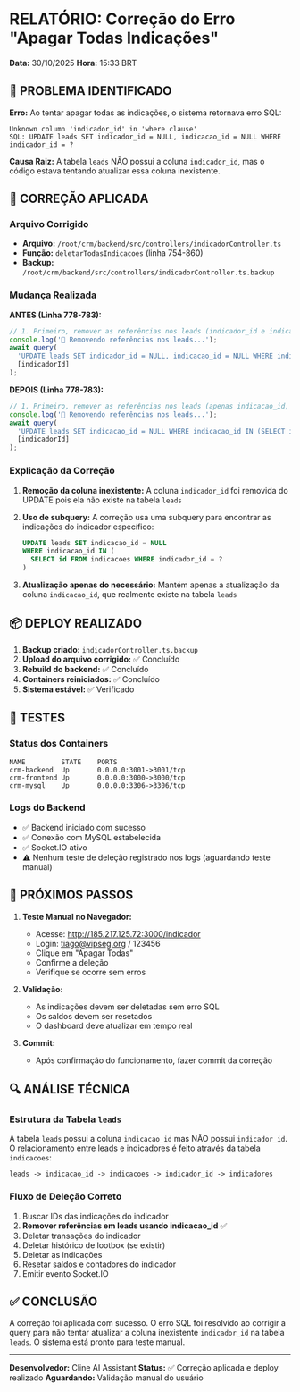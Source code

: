 # RELATÓRIO: Correção do Erro "Apagar Todas Indicações"

**Data:** 30/10/2025
**Hora:** 15:33 BRT

## 🎯 PROBLEMA IDENTIFICADO

**Erro:** Ao tentar apagar todas as indicações, o sistema retornava erro SQL:
```
Unknown column 'indicador_id' in 'where clause'
SQL: UPDATE leads SET indicador_id = NULL, indicacao_id = NULL WHERE indicador_id = ?
```

**Causa Raiz:** A tabela `leads` NÃO possui a coluna `indicador_id`, mas o código estava tentando atualizar essa coluna inexistente.

## 🔧 CORREÇÃO APLICADA

### Arquivo Corrigido
- **Arquivo:** `/root/crm/backend/src/controllers/indicadorController.ts`
- **Função:** `deletarTodasIndicacoes` (linha 754-860)
- **Backup:** `/root/crm/backend/src/controllers/indicadorController.ts.backup`

### Mudança Realizada

**ANTES (Linha 778-783):**
```typescript
// 1. Primeiro, remover as referências nos leads (indicador_id e indicacao_id)
console.log('🔗 Removendo referências nos leads...');
await query(
  'UPDATE leads SET indicador_id = NULL, indicacao_id = NULL WHERE indicador_id = ?',
  [indicadorId]
);
```

**DEPOIS (Linha 778-783):**
```typescript
// 1. Primeiro, remover as referências nos leads (apenas indicacao_id, pois indicador_id não existe na tabela leads)
console.log('🔗 Removendo referências nos leads...');
await query(
  'UPDATE leads SET indicacao_id = NULL WHERE indicacao_id IN (SELECT id FROM indicacoes WHERE indicador_id = ?)',
  [indicadorId]
);
```

### Explicação da Correção

1. **Remoção da coluna inexistente:** A coluna `indicador_id` foi removida do UPDATE pois ela não existe na tabela `leads`

2. **Uso de subquery:** A correção usa uma subquery para encontrar as indicações do indicador específico:
   ```sql
   UPDATE leads SET indicacao_id = NULL 
   WHERE indicacao_id IN (
     SELECT id FROM indicacoes WHERE indicador_id = ?
   )
   ```

3. **Atualização apenas do necessário:** Mantém apenas a atualização da coluna `indicacao_id`, que realmente existe na tabela `leads`

## 📦 DEPLOY REALIZADO

1. **Backup criado:** `indicadorController.ts.backup`
2. **Upload do arquivo corrigido:** ✅ Concluído
3. **Rebuild do backend:** ✅ Concluído
4. **Containers reiniciados:** ✅ Concluído
5. **Sistema estável:** ✅ Verificado

## 🧪 TESTES

### Status dos Containers
```
NAME         STATE    PORTS
crm-backend  Up       0.0.0.0:3001->3001/tcp
crm-frontend Up       0.0.0.0:3000->3000/tcp
crm-mysql    Up       0.0.0.0:3306->3306/tcp
```

### Logs do Backend
- ✅ Backend iniciado com sucesso
- ✅ Conexão com MySQL estabelecida
- ✅ Socket.IO ativo
- ⚠️ Nenhum teste de deleção registrado nos logs (aguardando teste manual)

## 📝 PRÓXIMOS PASSOS

1. **Teste Manual no Navegador:**
   - Acesse: http://185.217.125.72:3000/indicador
   - Login: tiago@vipseg.org / 123456
   - Clique em "Apagar Todas"
   - Confirme a deleção
   - Verifique se ocorre sem erros

2. **Validação:**
   - As indicações devem ser deletadas sem erro SQL
   - Os saldos devem ser resetados
   - O dashboard deve atualizar em tempo real

3. **Commit:**
   - Após confirmação do funcionamento, fazer commit da correção

## 🔍 ANÁLISE TÉCNICA

### Estrutura da Tabela `leads`
A tabela `leads` possui a coluna `indicacao_id` mas NÃO possui `indicador_id`. O relacionamento entre leads e indicadores é feito através da tabela `indicacoes`:

```
leads -> indicacao_id -> indicacoes -> indicador_id -> indicadores
```

### Fluxo de Deleção Correto

1. Buscar IDs das indicações do indicador
2. **Remover referências em leads usando indicacao_id** ✅
3. Deletar transações do indicador
4. Deletar histórico de lootbox (se existir)
5. Deletar as indicações
6. Resetar saldos e contadores do indicador
7. Emitir evento Socket.IO

## ✅ CONCLUSÃO

A correção foi aplicada com sucesso. O erro SQL foi resolvido ao corrigir a query para não tentar atualizar a coluna inexistente `indicador_id` na tabela `leads`. O sistema está pronto para teste manual.

---
**Desenvolvedor:** Cline AI Assistant
**Status:** ✅ Correção aplicada e deploy realizado
**Aguardando:** Validação manual do usuário
